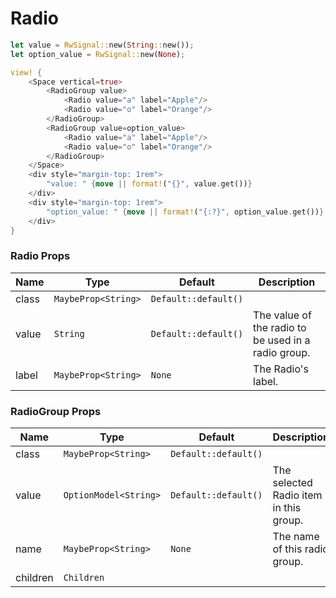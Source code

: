 # Radio

```rust demo
let value = RwSignal::new(String::new());
let option_value = RwSignal::new(None);

view! {
    <Space vertical=true>
        <RadioGroup value>
            <Radio value="a" label="Apple"/>
            <Radio value="o" label="Orange"/>
        </RadioGroup>
        <RadioGroup value=option_value>
            <Radio value="a" label="Apple"/>
            <Radio value="o" label="Orange"/>
        </RadioGroup>
    </Space>
    <div style="margin-top: 1rem">
        "value: " {move || format!("{}", value.get())}
    </div>
    <div style="margin-top: 1rem">
        "option_value: " {move || format!("{:?}", option_value.get())}
    </div>
}
```

### Radio Props

| Name  | Type                | Default              | Description                                         |
| ----- | ------------------- | -------------------- | --------------------------------------------------- |
| class | `MaybeProp<String>` | `Default::default()` |                                                     |
| value | `String`            | `Default::default()` | The value of the radio to be used in a radio group. |
| label | `MaybeProp<String>` | `None`               | The Radio's label.                                  |

### RadioGroup Props

| Name     | Type                  | Default              | Description                            |
| -------- | --------------------- | -------------------- | -------------------------------------- |
| class    | `MaybeProp<String>`   | `Default::default()` |                                        |
| value    | `OptionModel<String>` | `Default::default()` | The selected Radio item in this group. |
| name     | `MaybeProp<String>`   | `None`               | The name of this radio group.          |
| children | `Children`            |                      |                                        |
